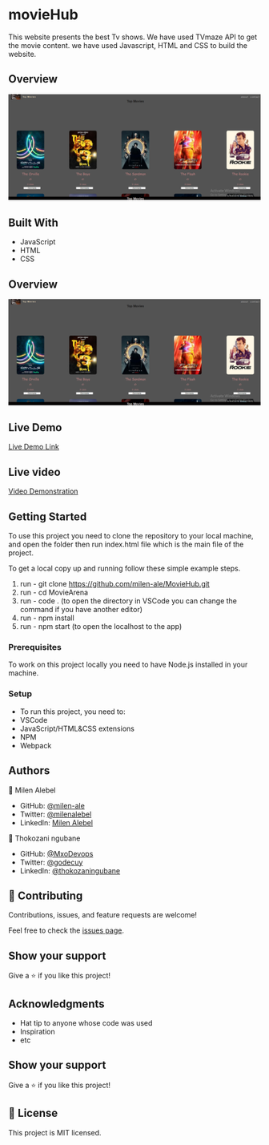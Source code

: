 # movieHub

This website presents the best Tv shows. We have used TVmaze API to get the movie content. we have used Javascript, HTML and CSS to build the website.

## Overview

<img width="765" alt="Movie" src="movies.png">

## Built With

- JavaScript
- HTML
- CSS

## Overview

<div>
    <img src="movies.PNG" alt="movies">
</div>

## Live Demo

[Live Demo Link]()

## Live video

[Video Demonstration](https://drive.google.com/file/d/1mhAsbTUOKVE63LAskGVtuMM8jbEzb4eM/view?usp=sharing)

## Getting Started

To use this project you need to clone the repository to your local machine, and open the folder then run index.html file which is the main file of the project.

To get a local copy up and running follow these simple example steps.

1. run - git clone https://github.com/milen-ale/MovieHub.git
2. run - cd MovieArena
3. run - code . (to open the directory in VSCode you can change the command if you have another editor)
4. run - npm install
5. run - npm start (to open the localhost to the app)

### Prerequisites

To work on this project locally you need to have Node.js installed in your machine.

### Setup

- To run this project, you need to:
- VSCode
- JavaScript/HTML&CSS extensions
- NPM
- Webpack

## Authors

👤 Milen Alebel

- GitHub: [@milen-ale](https://github.com/milen-ale)
- Twitter: [@milenalebel](https://twitter.com/milenalebel)
- LinkedIn: [Milen Alebel](https://linkedin.com/in/MilenAlebel)

👤 Thokozani ngubane

- GitHub: [@MxoDevops](https://twitter.com/MxoDevops)
- Twitter: [@godecuy](https://github.com/godecuy)
- LinkedIn: [@thokozaningubane](https://www.linkedin.com/in/thokozaningubane/)

## 🤝 Contributing

Contributions, issues, and feature requests are welcome!

Feel free to check the [issues page](../../issues/).

## Show your support

Give a ⭐ if you like this project!

## Acknowledgments

- Hat tip to anyone whose code was used
- Inspiration
- etc

## Show your support

Give a ⭐️ if you like this project!

## 📝 License

This project is MIT licensed.
